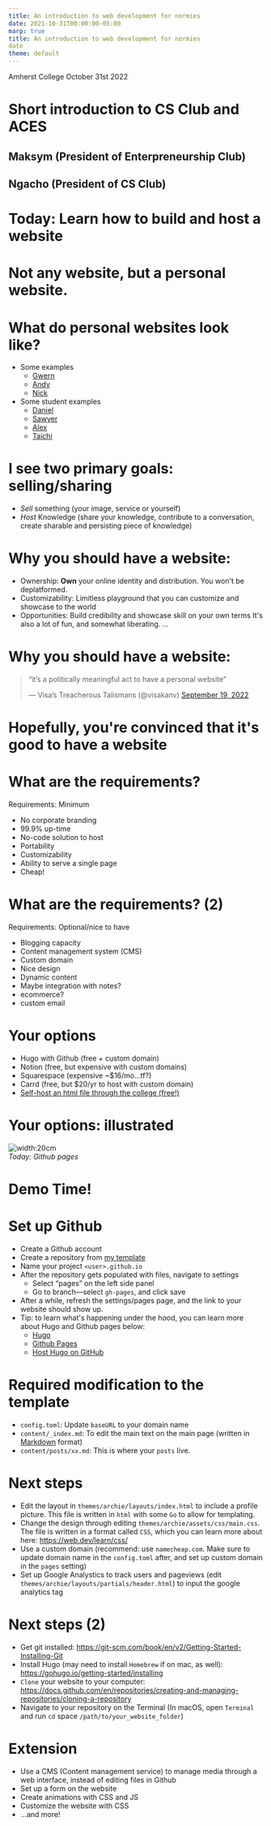 ```yaml
---
title: An introduction to web development for normies
date: 2021-10-31T00:00:00-05:00
marp: true
title: An introduction to web development for normies
date 
theme: default
---
```

<!-- headingDivider: 1 -->

Amherst College
October 31st 2022

# Short introduction to CS Club and ACES
## Maksym (President of Enterpreneurship Club)
## Ngacho (President of CS Club)

# Today: Learn how to build and host a website

# Not any website, but a **personal** website.

# What do personal websites look like?
- Some examples  
	- [Gwern](https://www.gwern.net/)  
	- [Andy](https://andymatuschak.org/)  
	- [Nick](http://nickcammarata.com/)  
- Some student examples  
	- [Daniel](https://danielnjoo.notion.site/)  
	- [Sawyer](https://sawyerpollard.com/)  
	- [Alex](https://www.delfran.co/about/)  
	- [Taichi](https://taichikato.com/photography)  

# I see two primary goals: **selling/sharing**
- *Sell* something (your image, service or yourself)  
- *Host* Knowledge (share your knowledge, contribute to a conversation, create sharable and persisting piece of knowledge)  

# Why **you** should have a website:
- Ownership: **Own** your online identity and distribution. You won't be deplatformed.
- Customizability: Limitless playground that you can customize and showcase to the world
- Opportunities: Build credibility and showcase skill on your own terms
It's also a lot of fun, and somewhat liberating.
...

# Why **you** should have a website:
<blockquote class="twitter-tweet"><p lang="en" dir="ltr">“it’s a politically meaningful act to have a personal website”</p>&mdash; Visa’s Treacherous Talismans (@visakanv) <a href="https://twitter.com/visakanv/status/1571851741553102848?ref_src=twsrc%5Etfw">September 19, 2022</a></blockquote> <script async src="https://platform.twitter.com/widgets.js" charset="utf-8"></script>

# Hopefully, you're convinced that it's good to have a website


# What are the requirements?
Requirements: Minimum  
- No corporate branding  
- 99.9% up-time  
- No-code solution to host  
- Portability  
- Customizability  
- Ability to serve a single page 
- Cheap!

# What are the requirements? (2)
 Requirements: Optional/nice to have  
- Blogging capacity  
- Content management system (CMS)  
- Custom domain  
- Nice design  
- Dynamic content  
- Maybe integration with notes?  
- ecommerce?  
- custom email  


# Your options
- Hugo with Github (free + custom domain)  
- Notion (free, but expensive with custom domains)  
- Squarespace (expensive ~$16/mo...tf?)  
- Carrd (free, but $20/yr to host with custom domain)  
- [Self-host an html file through the college (free!)](https://www.amherst.edu/offices/it/academic-technology-services/tools/web/web-hosting)  

# Your options: illustrated
![width:20cm](https://github.com/taixhi/website-template/raw/main/hosting.png)  
*Today: Github pages*

# Demo Time!
# Set up Github
- Create a Github account  
- Create a repository from [my template](https://github.com/taixhi/website-template)  
- Name your project `<user>.github.io`  
- After the repository gets populated with files, navigate to settings  
	- Select “pages” on the left side panel  
	- Go to branch—select `gh-pages`, and click save  
- After a while, refresh the settings/pages page, and the link to your website should show up.  
- Tip: to learn what's happening under the hood, you can learn more about Hugo and Github pages below:  
	- [Hugo](https://gohugo.io/)  
	- [Github Pages](https://pages.github.com/)  
	- [Host Hugo on GitHub](https://gohugo.io/hosting-and-deployment/hosting-on-github/)  


# Required modification to the template
- `config.toml`: Update `baseURL` to your domain name  
- `content/_index.md`: To edit the main text on the main page (written in [Markdown](https://www.markdownguide.org/cheat-sheet/) format)  
- `content/posts/xx.md`: This is where your `posts` live.  


# Next steps
- Edit the layout in `themes/archie/layouts/index.html` to include a profile picture. This file is written in `html` with some `Go` to allow for templating.  
- Change the design through editing `themes/archie/assets/css/main.css`. The file is written in a format called `CSS`, which you can learn more about here: https://web.dev/learn/css/  
- Use a custom domain (recommend: use `namecheap.com`. Make sure to update domain name in the `config.toml` after, and set up custom domain in the `pages` setting)  
- Set up Google Analystics to track users and pageviews (edit `themes/archie/layouts/partials/header.html`) to input the google analytics tag  

# Next steps (2)
- Get git installed: https://git-scm.com/book/en/v2/Getting-Started-Installing-Git  
- Install Hugo (may need to install `Homebrew` if on mac, as well): https://gohugo.io/getting-started/installing  
- `Clone` your website to your computer: https://docs.github.com/en/repositories/creating-and-managing-repositories/cloning-a-repository  
- Navigate to your repository on the Terminal (In macOS, open `Terminal` and run `cd` space `/path/to/your_website_folder`) 

# Extension
- Use a CMS (Content management service) to manage media through a web interface, instead of editing files in Github  
- Set up a form on the website  
- Create animations with CSS and JS  
- Customize the website with CSS  
- ...and more!  
